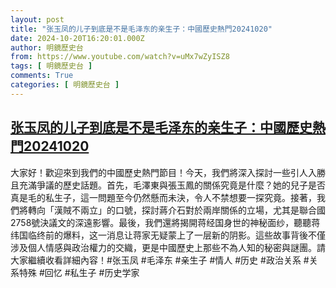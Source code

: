 ```yaml
---
layout: post
title: "张玉凤的儿子到底是不是毛泽东的亲生子：中國歷史熱門20241020"
date: 2024-10-20T16:20:01.000Z
author: 明鏡歷史台
from: https://www.youtube.com/watch?v=uMx7wZyISZ8
tags: [ 明鏡歷史台 ]
comments: True
categories: [ 明鏡歷史台 ]
---
```

<!--1729441201000-->
[张玉凤的儿子到底是不是毛泽东的亲生子：中國歷史熱門20241020](https://www.youtube.com/watch?v=uMx7wZyISZ8)
------

<div>
大家好！歡迎來到我們的中國歷史熱門節目！今天，我們將深入探討一些引人入勝且充滿爭議的歷史話題。首先，毛澤東與張玉鳳的關係究竟是什麼？她的兒子是否真是毛的私生子，這一問題至今仍然懸而未決，令人不禁想要一探究竟。接著，我們將轉向「漢賊不兩立」的口號，探討蔣介石對於兩岸關係的立場，尤其是聯合國2758號決議文的深遠影響。最後，我們還將揭開蒋经国身世的神秘面纱，聽聽蒋纬国临终前的爆料，这一消息让蒋家无疑蒙上了一层新的阴影。這些故事背後不僅涉及個人情感與政治權力的交織，更是中國歷史上那些不為人知的秘密與謎團。請大家繼續收看詳細內容！#张玉凤 #毛泽东 #亲生子 #情人 #历史 #政治关系 #关系特殊 #回忆 #私生子 #历史学家
</div>
